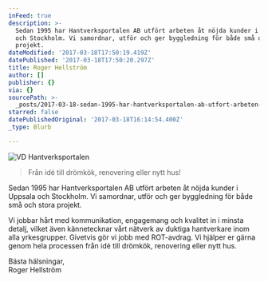 ```yaml
---
inFeed: true
description: >-
  Sedan 1995 har Hantverksportalen AB utfört arbeten åt nöjda kunder i Uppsala
  och Stockholm. Vi samordnar, utför och ger byggledning för både små och stora
  projekt.
dateModified: '2017-03-18T17:50:19.419Z'
datePublished: '2017-03-18T17:50:20.297Z'
title: Roger Hellström
author: []
publisher: {}
via: {}
sourcePath: >-
  _posts/2017-03-18-sedan-1995-har-hantverksportalen-ab-utfort-arbeten-at-nojda.md
starred: false
datePublishedOriginal: '2017-03-18T16:14:54.400Z'
_type: Blurb

---
```

![VD Hantverksportalen](https://the-grid-user-content.s3-us-west-2.amazonaws.com/9bc44026-640f-4f35-8159-4e5416db194e.jpg)

> Från idé till drömkök, renovering eller nytt hus!

Sedan 1995 har Hantverksportalen AB utfört arbeten åt nöjda kunder i Uppsala och Stockholm. Vi samordnar, utför och ger byggledning för både små och stora projekt.

Vi jobbar hårt med kommunikation, engagemang och kvalitet in i minsta detalj, vilket även kännetecknar vårt nätverk av duktiga hantverkare inom alla yrkesgrupper. Givetvis gör vi jobb med ROT-avdrag. Vi hjälper er gärna genom hela processen från idé till drömkök, renovering eller nytt hus.

Bästa hälsningar,  
Roger Hellström
